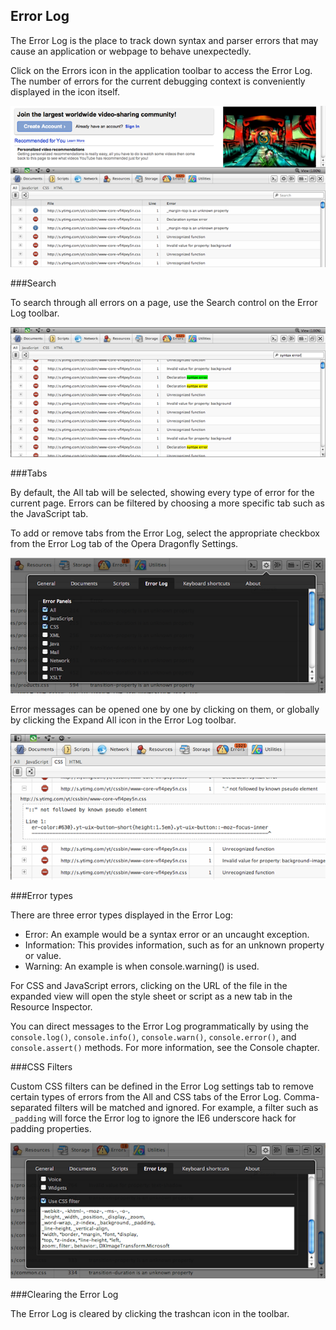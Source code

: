 ## Error Log

The Error Log is the place to track down syntax and parser errors that may cause an application or webpage to behave unexpectedly.

Click on the Errors icon in the application toolbar to access the Error Log. The number of errors for the current debugging context is conveniently displayed in the icon itself.

![Opera Dragonfly Error Log](img/error-whole.png)

###Search

To search through all errors on a page, use the Search control on the Error Log toolbar.

![Opera Dragonfly Error Log search](img/error-search.png)

###Tabs

By default, the All tab will be selected, showing every type of error for the current page. Errors can be filtered by choosing a more specific tab such as the JavaScript tab.

To add or remove tabs from the Error Log, select the appropriate checkbox from the Error Log tab of the Opera Dragonfly Settings.

<img src="img/error-tabs.png" alt="Enable and disable Error Log tabs" title="" />

Error messages can be opened one by one by clicking on them, or globally by clicking the Expand All icon in the Error Log toolbar.

![Expanded Error Log messages](img/error-detail.png)

###Error types

There are three error types displayed in the Error Log:

  * Error: An example would be a syntax error or an uncaught exception.
  * Information: This provides information, such as for an unknown property or value.
  * Warning: An example is when console.warning() is used.

For CSS and JavaScript errors, clicking on the URL of the file in the expanded view will open the style sheet or script as a new tab in the Resource Inspector.

You can direct messages to the Error Log programmatically by using the `console.log()`, `console.info()`, `console.warn()`, `console.error()`, and `console.assert()` methods. For more information, see the Console chapter.

###CSS Filters

Custom CSS filters can be defined in the Error Log settings tab to remove certain types of errors from the All and CSS tabs of the Error Log. Comma-separated filters will be matched and ignored. For example, a filter such as `_padding` will force the Error log to ignore the IE6 underscore hack for padding properties.

<img src="img/css-filter.png" alt="Filter for removing known CSS errors" title="" />

###Clearing the Error Log

The Error Log is cleared by clicking the trashcan icon in the toolbar.